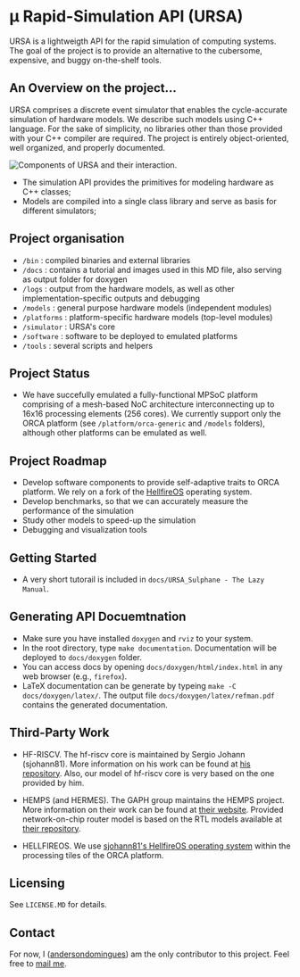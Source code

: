 # &#181; Rapid-Simulation API (URSA)

URSA is a lightweigth API for the rapid simulation of computing systems. The goal of the project is to provide an alternative to the cubersome, expensive, and buggy on-the-shelf tools. 

## An Overview on the project...

URSA comprises a discrete event simulator that enables the cycle-accurate simulation of hardware models. We describe such models using C++ language. For the sake of simplicity, no libraries other than those provided with your C++ compiler are required. The project is entirely object-oriented, well organized, and properly documented. 

![Components of URSA and their interaction.](https://raw.githubusercontent.com/andersondomingues/ursa/stable/docs/URSA.png?raw=true)

- The simulation API provides the primitives for modeling hardware as C++ classes;
- Models are compiled into a single class library and serve as basis for different simulators;

## Project organisation

- ``/bin`` : compiled binaries and external libraries
- ``/docs`` : contains a tutorial and images used in this MD file, also serving as output folder for doxygen
- ``/logs`` : output from the hardware models, as well as other implementation-specific outputs and debugging
- ``/models`` : general purpose hardware models (independent modules)
- ``/platforms`` : platform-specific hardware models (top-level modules)
- ``/simulator`` : URSA's core
- ``/software`` : software to be deployed to emulated platforms
- ``/tools`` : several scripts and helpers

## Project Status

- We have succefully emulated a fully-functional MPSoC platform comprising of a mesh-based NoC architecture interconnecting up to 16x16 processing elements (256 cores). We currently support only the ORCA platform (see ``/platform/orca-generic`` and ``/models`` folders), although other platforms can be emulated as well.

## Project Roadmap

- Develop software components to provide self-adaptive traits to ORCA platform. We rely on a fork of the [HellfireOS](https://github.com/andersondomingues/hellfireos) operating system. 
- Develop benchmarks, so that we can accurately measure the performance of the simulation
- Study other models to speed-up the simulation
- Debugging and visualization tools

## Getting Started

- A very short tutorail is included in ``docs/URSA_Sulphane - The Lazy Manual``. 

## Generating API Docuemtnation

- Make sure you have installed ``doxygen`` and ``rviz`` to your system.
- In the root directory, type ``make documentation``. Documentation will be deployed to ``docs/doxygen`` folder.
- You can access docs by opening ``docs/doxygen/html/index.html`` in any web browser (e.g., ``firefox``).
- LaTeX documentation can be generate by  typeing ``make -C docs/doxygen/latex/``. The output file ``docs/doxygen/latex/refman.pdf`` contains the generated documentation. 

## Third-Party Work

- HF-RISCV. The hf-riscv core is maintained by Sergio Johann (sjohann81). More information on his work can be found at [his repository](https://github.com/sjohann81). Also, our model of hf-riscv core is very based on the one provided by him. 

- HEMPS (and HERMES). The GAPH group maintains the HEMPS project. More information on their work can be found at [their website](http://www.inf.pucrs.br/hemps/getting_started.html). Provided network-on-chip router model is based on the RTL models available at [their repository](https://github.com/GaphGroup/hemps). 

- HELLFIREOS. We use [sjohann81's HellfireOS operating system](https://github.com/sjohann81) within the processing tiles of the ORCA platform. 

## Licensing

See ``LICENSE.MD`` for details. 

## Contact

For now, I ([andersondomingues](https://github.com/andersondomingues)) am the only contributor to this project. Feel free to [mail me](mailto:ti.andersondomingues@gmail.com).
